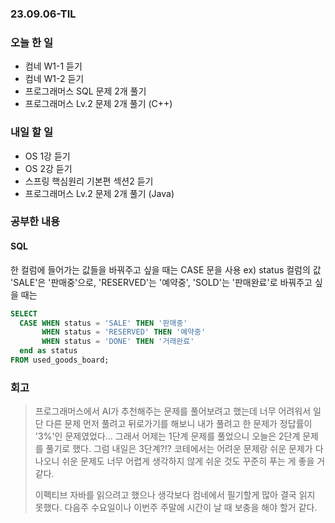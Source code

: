 ### 23.09.06-TIL
### 오늘 한 일
- 컴네 W1-1 듣기
- 컴네 W1-2 듣기
- 프로그래머스 SQL 문제 2개 풀기
- 프로그래머스 Lv.2 문제 2개 풀기 (C++)

### 내일 할 일
- OS 1강 듣기
- OS 2강 듣기
- 스프링 핵심원리 기본편 섹션2 듣기
- 프로그래머스 Lv.2 문제 2개 풀기 (Java)

### 공부한 내용
#### SQL
한 컬럼에 들어가는 값들을 바꿔주고 싶을 때는 CASE 문을 사용
ex) status 컬럼의 값 'SALE'은 '판매중'으로, 'RESERVED'는 '예약중', 'SOLD'는 '판매완료'로 바꿔주고 싶을 때는 
``` sql
SELECT 
  CASE WHEN status = 'SALE' THEN '판매중' 
       WHEN status = 'RESERVED' THEN '예약중' 
       WHEN status = 'DONE' THEN '거래완료' 
  end as status 
FROM used_goods_board;
```

### 회고
> 프로그래머스에서 AI가 추천해주는 문제를 풀어보려고 했는데 너무 어려워서 일단 다른 문제 먼저 풀려고 뒤로가기를 해보니 내가 풀려고 한 문제가 정답률이 '3%'인 문제였었다...
> 그래서 어제는 1단계 문제를 풀었으니 오늘은 2단계 문제를 풀기로 했다. 그럼 내일은 3단계?!?
> 코테에서는 어려운 문제랑 쉬운 문제가 다 나오니 쉬운 문제도 너무 어렵게 생각하지 않게 쉬운 것도 꾸준히 푸는 게 좋을 거 같다.
>
> 이펙티브 자바를 읽으려고 했으나 생각보다 컴네에서 필기할게 많아 결국 읽지 못했다. 다음주 수요일이나 이번주 주말에 시간이 날 때 보충을 해야 할거 같다.
